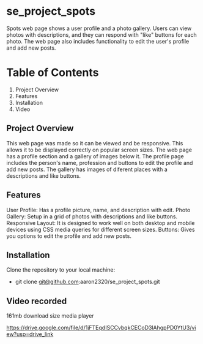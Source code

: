 # se_project_spots

Spots web page shows a user profile and a photo gallery. Users can view photos with descriptions, and they can respond with "like" buttons for each photo. The web page also includes functionality to edit the user's profile and add new posts.

# Table of Contents

1. Project Overview
2. Features
3. Installation
4. Video

## Project Overview

This web page was made so it can be viewed and be responsive. This allows it to be displayed correctly on popular screen sizes. The web page has a profile section and a gallery of images below it. The profile page includes the person's name, profession and buttons to edit the profile and add new posts. The gallery has images of diferent places with a descriptions and like buttons.

## Features

User Profile: Has a profile picture, name, and description with edit.
Photo Gallery: Setup in a grid of photos with descriptions and like buttons.
Responsive Layout: It is designed to work well on both desktop and mobile devices using CSS media queries for different screen sizes.
Buttons: Gives you options to edit the profile and add new posts.

## Installation

Clone the repository to your local machine:

- git clone git@github.com:aaron2320/se_project_spots.git

## Video recorded

161mb download size media player

https://drive.google.com/file/d/1jFTEqdISCCvbqkCECoD3lAhgpPD0YtU3/view?usp=drive_link
